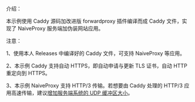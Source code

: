 介绍：

本示例使用 Caddy 源码加改进版 forwardproxy 插件编译而成 Caddy 文件，实现了 NaiveProxy 服务端加伪装网站应用。

注意：

1、使用本人 Releases 中编译好的 Caddy 文件，可支持 NaiveProxy 等应用。

2、本示例 Caddy 支持自动 HTTPS，即自动申请与更新 TLS 证书，自动 HTTP 重定向到 HTTPS。

3、本示例 NaiveProxy 支持 HTTP/3 传输。若想要由 Caddy 处理的 HTTP/3 应用高速传输，建议[增加服务端系统的 UDP 缓冲区大小](https://github.com/quic-go/quic-go/wiki/UDP-Buffer-Sizes)。
